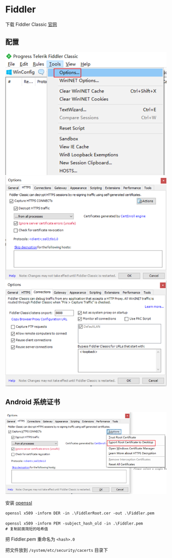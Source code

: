 # Fiddler

下载 Fiddler Classic [官网](https://www.telerik.com/fiddler/fiddler-classic)

## 配置

![](./images/fiddler1.png)
![](./images/fiddler2.png)
![](./images/fiddler3.png)

## Android 系统证书

![](./images/fiddler4.png)

安装 [openssl](https://slproweb.com/products/Win32OpenSSL.html)

```shell
openssl x509 -inform DER -in .\FiddlerRoot.cer -out .\Fiddler.pem

openssl x509 -inform PEM -subject_hash_old -in .\Fiddler.pem
# 复制前面简短的哈希值
```

把 Fiddler.pem 重命名为 `<hash>.0`

把文件放到 `/system/etc/security/cacerts` 目录下
